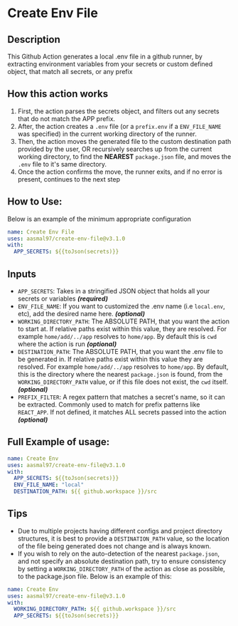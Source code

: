 # Create Env File

## Description

This Github Action generates a local .env file in a github runner, by extracting environment variables from your secrets or custom defined object, that match all secrets, or any prefix

## How this action works

1. First, the action parses the secrets object, and filters out any secrets that do not match the APP prefix.
2. After, the action creates a `.env` file (or a `prefix.env` if a `ENV_FILE_NAME` was specified) in the current working directory of the runner.
3. Then, the action moves the generated file to the custom destination path provided by the user, OR recursively searches up from the current working directory, to find the **NEAREST** `package.json` file, and moves the `.env` file to it's same directory.
4. Once the action confirms the move, the runner exits, and if no error is present, continues to the next step

## How to Use:

Below is an example of the minimum appropriate configuration

```yaml
name: Create Env File
uses: aasmal97/create-env-file@v3.1.0
with:
  APP_SECRETS: ${{toJson(secrets)}}
```

## Inputs

- `APP_SECRETS`: Takes in a stringified JSON object that holds all your secrets or variables **_(required)_**
- `ENV_FILE_NAME`: If you want to customized the .env name (i.e `local.env`, etc), add the desired name here. **_(optional)_**
- `WORKING_DIRECTORY_PATH`: The ABSOLUTE PATH, that you want the action to start at. If relative paths exist within this value, they are resolved. For example `home/add/../app` resolves to `home/app`. By default this is `cwd` where the action is run **_(optional)_**
- `DESTINATION_PATH`: The ABSOLUTE PATH, that you want the .env file to be generated in. If relative paths exist within this value they are resolved. For example `home/add/../app` resolves to `home/app`. By default, this is the directory where the nearest `package.json` is found, from the `WORKING_DIRECTORY_PATH` value, or if this file does not exist, the `cwd` itself. **_(optional)_**
- `PREFIX_FILTER`: A regex pattern that matches a secret's name, so it can be extracted. Commonly used to match for prefix patterns like `REACT_APP`. If not defined, it matches ALL secrets passed into the action **_(optional)_**

## Full Example of usage:

```yaml
name: Create Env
uses: aasmal97/create-env-file@v3.1.0
with:
  APP_SECRETS: ${{toJson(secrets)}}
  ENV_FILE_NAME: "local"
  DESTINATION_PATH: ${{ github.workspace }}/src
```

## Tips

- Due to multiple projects having different configs and project directory structures, it is best to provide a `DESTINATION_PATH` value, so the location of the file being generated does not change and is always known.
- If you wish to rely on the auto-detection of the nearest `package.json`, and not specify an absolute destination path, try to ensure consistency by setting a `WORKING_DIRECTORY_PATH` of the action as close as possible, to the package.json file. Below is an example of this:

```yaml
name: Create Env
uses: aasmal97/create-env-file@v3.1.0
with:
  WORKING_DIRECTORY_PATH: ${{ github.workspace }}/src
  APP_SECRETS: ${{toJson(secrets)}}
```
